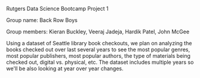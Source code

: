 Rutgers Data Science Bootcamp Project 1  

Group name: Back Row Boys  

Group members: Kieran Buckley, Veeraj Jadeja, Hardik Patel, John McGee

Using a dataset of Seattle library book checkouts, we plan on analyzing the books checked out over last several years to see the most popular genres, most popular publishers, most popular authors, the type of materials being checked out, digital vs. physical, etc.  The dataset includes multiple years so we'll be also looking at year over year changes.       
 

